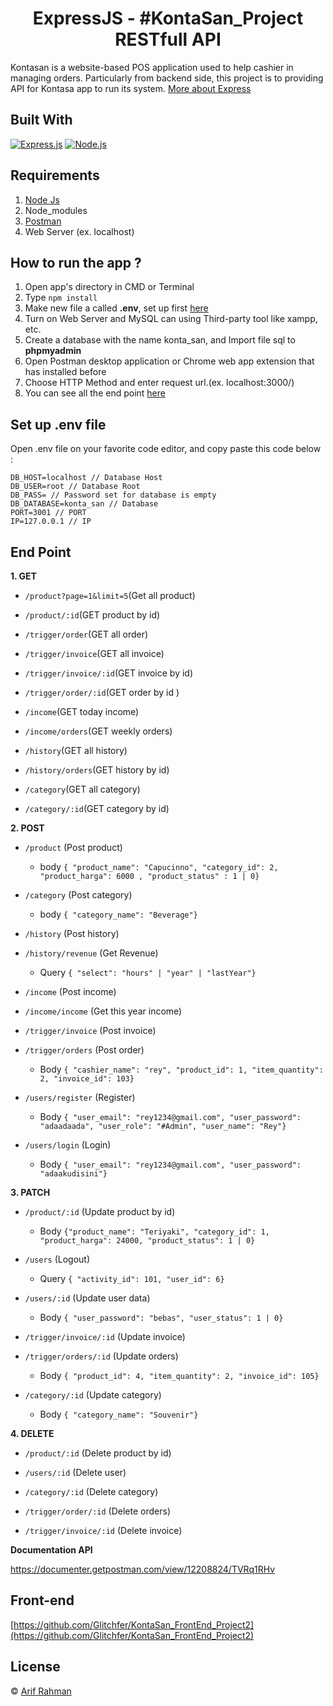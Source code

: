 <h1 align="center">ExpressJS - #KontaSan_Project RESTfull API</h1>

Kontasan is a website-based POS application used to help cashier in managing orders. Particularly from backend side, this project is to providing API for Kontasa app to run its system. [More about Express](https://en.wikipedia.org/wiki/Express.js)

## Built With

[![Express.js](https://img.shields.io/badge/Express.js-4.x-orange.svg?style=rounded-square)](https://expressjs.com/en/starter/installing.html)
[![Node.js](https://img.shields.io/badge/Node.js-v.12.13-green.svg?style=rounded-square)](https://nodejs.org/)

## Requirements

1. <a href="https://nodejs.org/en/download/">Node Js</a>
2. Node_modules
3. <a href="https://www.getpostman.com/">Postman</a>
4. Web Server (ex. localhost)

## How to run the app ?

1. Open app's directory in CMD or Terminal
2. Type `npm install`
3. Make new file a called **.env**, set up first [here](#set-up-env-file)
4. Turn on Web Server and MySQL can using Third-party tool like xampp, etc.
5. Create a database with the name konta_san, and Import file sql to **phpmyadmin**
6. Open Postman desktop application or Chrome web app extension that has installed before
7. Choose HTTP Method and enter request url.(ex. localhost:3000/)
8. You can see all the end point [here](#end-point)

## Set up .env file

Open .env file on your favorite code editor, and copy paste this code below :

```
DB_HOST=localhost // Database Host
DB_USER=root // Database Root
DB_PASS= // Password set for database is empty
DB_DATABASE=konta_san // Database
PORT=3001 // PORT
IP=127.0.0.1 // IP

```

## End Point

**1. GET**

- `/product?page=1&limit=5`(Get all product)

- `/product/:id`(GET product by id)

- `/trigger/order`(GET all order)

- `/trigger/invoice`(GET all invoice)

- `/trigger/invoice/:id`(GET invoice by id)

- `/trigger/order/:id`(GET order by id )

- `/income`(GET today income)

- `/income/orders`(GET weekly orders)

- `/history`(GET all history)

- `/history/orders`(GET history by id)

- `/category`(GET all category)

- `/category/:id`(GET category by id)

**2. POST**

- `/product` (Post product)

  - body `{ "product_name": "Capucinno", "category_id": 2, "product_harga": 6000 , "product_status" : 1 | 0}`

- `/category` (Post category)

  - body `{ "category_name": "Beverage"}`

- `/history` (Post history)

- `/history/revenue` (Get Revenue)

  - Query `{ "select": "hours" | "year" | "lastYear"}`

- `/income` (Post income)

- `/income/income` (Get this year income)

- `/trigger/invoice` (Post invoice)

- `/trigger/orders` (Post order)

  - Body `{ "cashier_name": "rey", "product_id": 1, "item_quantity": 2, "invoice_id": 103}`

- `/users/register` (Register)

  - Body `{ "user_email": "rey1234@gmail.com", "user_password": "adaadaada", "user_role": "#Admin", "user_name": "Rey"}`

- `/users/login` (Login)

  - Body `{ "user_email": "rey1234@gmail.com", "user_password": "adaakudisini"}`

**3. PATCH**

- `/product/:id` (Update product by id)

  - Body `{"product_name": "Teriyaki", "category_id": 1, "product_harga": 24000, "product_status": 1 | 0}`

- `/users` (Logout)

  - Query `{ "activity_id": 101, "user_id": 6}`

- `/users/:id` (Update user data)

  - Body `{ "user_password": "bebas", "user_status": 1 | 0}`

- `/trigger/invoice/:id` (Update invoice)

- `/trigger/orders/:id` (Update orders)

  - Body `{ "product_id": 4, "item_quantity": 2, "invoice_id": 105}`

- `/category/:id` (Update category)

  - Body `{ "category_name": "Souvenir"}`

**4. DELETE**

- `/product/:id` (Delete product by id)

- `/users/:id` (Delete user)

- `/category/:id` (Delete category)

- `/trigger/order/:id` (Delete orders)

- `/trigger/invoice/:id` (Delete invoice)

**Documentation API**

https://documenter.getpostman.com/view/12208824/TVRq1RHv

## Front-end

[https://github.com/Glitchfer/KontaSan_FrontEnd_Project2](https://github.com/Glitchfer/KontaSan_FrontEnd_Project2)

## License

© [Arif Rahman](https://github.com/Glitchfer)

